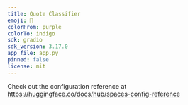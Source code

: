 ```yaml
---
title: Quote Classifier
emoji: 🦀
colorFrom: purple
colorTo: indigo
sdk: gradio
sdk_version: 3.17.0
app_file: app.py
pinned: false
license: mit
---
```


Check out the configuration reference at https://huggingface.co/docs/hub/spaces-config-reference

